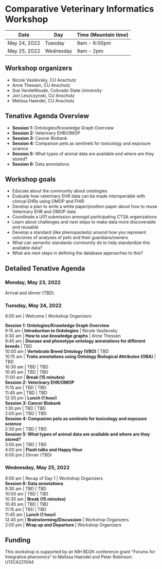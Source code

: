 # Comparative Veterinary Informatics Workshop

Date | Day | Time (Mountain time) 
-- | -- | -- 
May 24, 2022 | Tuesday | 9am - 6:00pm
May 25, 2022 | Wednesday | 9am - 2pm

## Workshop organizers
- Nicole Vasilevsky, CU Anschutz
- Anne Thessen, CU Anschutz
- Sue VandeWoude, Colorado State University
- Jori Leszczynski, CU Anschutz
- Melissa Haendel, CU Anschutz

## Tenative Agenda Overview
- **Session 1:** Ontologies/Knowledge Graph Overview
- **Session 2:** Veterinary EHR/OMOP
- **Session 3:** Cancer Biobank
- **Session 4:** Companion pets as sentinels for toxicology and exposure science 
- **Session 5:** What types of animal data are available and where are they stored?
- **Session 6:** Data annotations   

## Workshop goals
- Educate about the community about ontologies
- Evaluate how veterinary EHR data can be made interoperable with clinical EHRs using OMOP and FHIR			
- Develop a plan to write a white paper/position paper about how to reuse Veterinary EHR and OMOP data
- Coordinate a U01 submission amongst participating CTSA organizations
- Learn about challenges and next steps to make data more discoverable and reusable
- Develop a standard (like phenopackets) around how you represent outcomes of analyses of pets and their guardians/owners
- What can semantic standards community do to help standardize this available data?
- What are next steps in defining the database approaches to this?
  
## Detailed Tenative Agenda

### Monday, May 23, 2022

Arrival and dinner (TBD).

### Tuesday, May 24, 2022

9:00 am | Welcome | Workshop Organizers  

**Session 1: Ontologies/Knowledge Graph Overview**  
9:15 am | **Introduction to Ontologies** | Nicole Vasilevsky   
9:30 am | **How to use knowledge graphs** | Anne Thessen  
9:45 am | **Disease and phenotype ontology annotations for different breeds**  | TBD  
10:00 am | **Vertebrate Breed Ontology (VBO)** | TBD  
10:15 am | **Traits annotations using Ontology Biological Attributes (OBA)** | TBD  
10:30 am | TBD | TBD  
10:45 am | TBD | TBD  
11:00 am |  **Break (15 minutes)**  
**Session 2: Veterinary EHR/OMOP**  
11:15 am | TBD | TBD  
11:45 am | TBD | TBD  
12:30 pm | **Lunch (1 hour)**  
**Session 3: Cancer Biobank**    
1:30 pm | TBD | TBD  
2:00 pm | TBD | TBD  
**Session 4: Companion pets as sentinels for toxicology and exposure science**  
2:30 pm | TBD | TBD  
**Session 5: What types of animal data are available and where are they stored?**  
3:00 pm | TBD | TBD  
4:00 pm | **Flash talks and Happy Hour**  
6:00 pm | Dinner (TBD)  

### Wednesday, May 25, 2022
9:00 am | Recap of Day 1 | Workshop Organizers  
**Session 6: Data annotations**  
9:30 am | TBD | TBD  
10:00 am | TBD | TBD  
10:30 am | **Break (15 minutes)**  
10:45 am | TBD | TBD  
11:15 am | TBD | TBD  
11:45 am | **Lunch (1 hour)**  
12:45 pm | **Brainstorming/Discussion** | Workshop Organizers  
2:00 pm | **Wrap up and Departure** | Workshop Organizers  

## Funding
This workshop is supported by an NIH BD2K conference grant “Forums for Integrative phenomics” to Melissa Haendel and Peter Robinson: U13CA221044.
